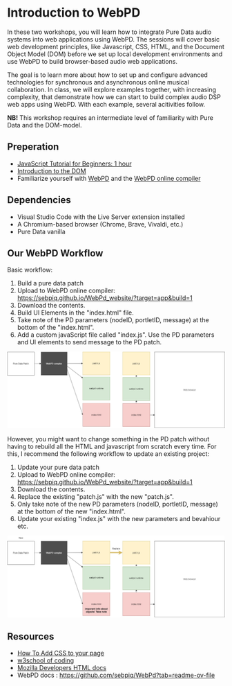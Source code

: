 # Introduction to WebPD

In these two workshops, you will learn how to integrate Pure Data audio systems into web applications using WebPD. The sessions will cover basic web development principles, like Javascript, CSS, HTML, and the Document Object Model (DOM) before we set up local development environments and use WebPD to build browser-based audio web applications.

The goal is to learn more about how to set up and configure advanced technologies for synchronous and asynchronous online musical collaboration.
In class, we will explore examples together, with increasing complexity, that demonstrate how we can start to build complex audio DSP web apps using WebPD. With each example, several acitivities follow.

**NB!** This workshop requires an intermediate level of familiarity with Pure Data and the DOM-model.

## Preperation

- [JavaScript Tutorial for Beginners: 1 hour](https://www.youtube.com/watch?v=W6NZfCO5SIk)
- [Introduction to the DOM](https://developer.mozilla.org/en-US/docs/Web/API/Document_Object_Model/Introduction)
- Familiarize yourself with [WebPD](https://github.com/sebpiq/) and the [WebPD online compiler](https://sebpiq.github.io/WebPd_website/)

## Dependencies

- Visual Studio Code with the Live Server extension installed
- A Chromium-based browser (Chrome, Brave, Vivaldi, etc.)
- Pure Data vanilla

## Our WebPD Workflow

Basic workflow:

1. Build a pure data patch
2. Upload to WebPD online compiler: https://sebpiq.github.io/WebPd_website/?target=app&build=1
3. Download the contents.
4. Build UI Elements in the "index.html" file.
5. Take note of the PD parameters (nodeID, portletID, message) at the bottom of the "index.html".
6. Add a custom javaScript file called "index.js". Use the PD parameters and UI elements to send message to the PD patch.

<p align="left">
 <img src="./fig/webpd-workflow-1.jpg" width=600>
</p>

However, you might want to change something in the PD patch without having to rebuild all the HTML and javascript from scratch every time. For this, I recommend the following workflow to update an existing project:

1. Update your pure data patch
2. Upload to WebPD online compiler: https://sebpiq.github.io/WebPd_website/?target=app&build=1
3. Download the contents.
4. Replace the existing "patch.js" with the new "patch.js".
5. Only take note of the new PD parameters (nodeID, portletID, message) at the bottom of the new "index.html".
6. Update your existing "index.js" with the new parameters and bevahiour etc.

<p align="left">
    <img src="./fig/webpd-workflow-2.jpg" width=600>
</p>

## Resources

- [How To Add CSS to your page](https://www.w3schools.com/CSS/css_howto.asp)
- [w3school of coding](https://www.w3schools.com/)
- [Mozilla Developers HTML docs](https://developer.mozilla.org/en-US/)
- WebPD docs : https://github.com/sebpiq/WebPd?tab=readme-ov-file
